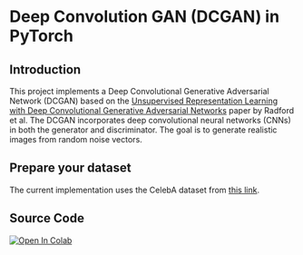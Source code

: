 # Deep Convolution GAN (DCGAN) in PyTorch

## Introduction

This project implements a Deep Convolutional Generative Adversarial Network (DCGAN) based on the [Unsupervised Representation Learning with Deep Convolutional Generative Adversarial Networks](https://arxiv.org/pdf/1511.06434.pdf) paper by Radford et al. The DCGAN incorporates deep convolutional neural networks (CNNs) in both the generator and discriminator. The goal is to generate realistic images from random noise vectors.

## Prepare your dataset

The current implementation uses the CelebA dataset from [this link](https://mmlab.ie.cuhk.edu.hk/projects/CelebA.html).

## Source Code

[![Open In Colab](https://colab.research.google.com/assets/colab-badge.svg)](https://colab.research.google.com/github/danplotkin/DCGAN_PyTorch/blob/main/DCGAN.ipynb)
